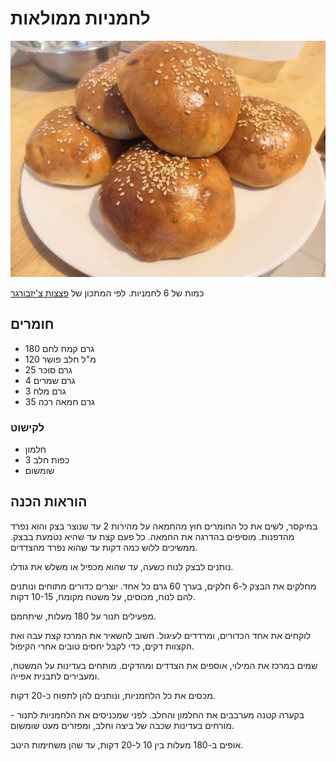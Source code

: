 # לחמניות ממולאות

![לחמניות ממולאות.jpg](/images%2F%D7%9C%D7%97%D7%9E%D7%A0%D7%99%D7%95%D7%AA%20%D7%9E%D7%9E%D7%95%D7%9C%D7%90%D7%95%D7%AA.jpg)

כמות של 6 לחמניות.
לפי המתכון של [פצצות צ'יזבורגר](https://www.youtube.com/watch?v=a7brJ2UHIgQ)

## חומרים

- 180 גרם קמח לחם
- 120 מ"ל חלב פושר
- 25 גרם סוכר
- 4 גרם שמרים
- 3 גרם מלח
- 35 גרם חמאה רכה

### לקישוט

- חלמון
- 3 כפות חלב
- שומשום

## הוראות הכנה

במיקסר, לשים את כל החומרים חוץ מהחמאה על מהירות 2 עד שנוצר בצק והוא נפרד מהדפנות.
מוסיפים בהדרגה את החמאה. כל פעם קצת עד שהיא נטמעת בבצק.
ממשיכים ללוש כמה דקות עד שהוא נפרד מהצדדים.

נותנים לבצק לנוח כשעה, עד שהוא מכפיל או משלש את גודלו.

מחלקים את הבצק ל-6 חלקים, בערך 60 גרם כל אחד. יוצרים כדורים מתוחים ונותנים להם לנוח, מכוסים, על משטח מקומח, 10-15 דקות.

מפעילים תנור על 180 מעלות, שיתחמם.

לוקחים את אחד הכדורים, ומרדדים לעיגול. חשוב להשאיר את המרכז קצת עבה ואת הקצוות דקים, כדי לקבל יחסים טובים אחרי הקיפול.

שמים במרכז את המילוי, אוספים את הצדדים ומהדקים. מותחים בעדינות על המשטח, ומעבירים לתבנית אפייה.

מכסים את כל הלחמניות, ונותנים להן לתפוח כ-20 דקות.

בקערה קטנה מערבבים את החלמון והחלב.
לפני שמכניסים את הלחמניות לתנור - מורחים בעדינות שכבה של ביצה וחלב, ומפזרים מעט שומשום.

אופים ב-180 מעלות בין 10 ל-20 דקות, עד שהן משחימות היטב.
